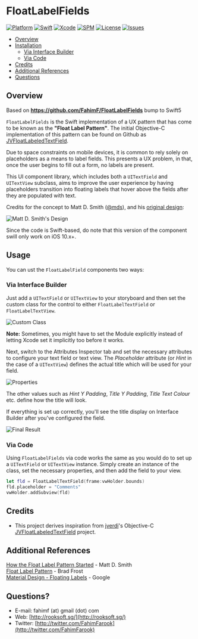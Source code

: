 FloatLabelFields
================
[![Platform](https://img.shields.io/badge/platform-ios-green.svg)](https://developer.apple.com/iphone/index.action)
[![Swift](https://img.shields.io/badge/Swift-5.5-orange.svg)](https://swift.org)
[![Xcode](https://img.shields.io/badge/Xcode-13.2-blue.svg)](https://developer.apple.com/xcode)
[![SPM](https://img.shields.io/badge/support-SPM-green.svg)](https://developer.apple.com/xcode)
[![License](https://img.shields.io/badge/license-MIT-orange.svg)](http://mit-license.org)
[![Issues](https://img.shields.io/github/issues/FahimF/FloatLabelFields.svg)](https://github.com/SpRoom/FloatLabelFields/issues?state=open)

- [Overview](#overview)
- [Installation](#installation)
	- [Via Interface Builder](#via-interface-builder)
	- [Via Code](#via-code)
- [Credits](#credits)
- [Additional References](#references)
- [Questions](#questions)

## Overview ##

Based on **https://github.com/FahimF/FloatLabelFields** bump to Swift5

`FloatLabelFields` is the Swift implementation of a UX pattern that has come to be known as the **"Float Label Pattern"**. The initial Objective-C implementation of this pattern can be found on Github as [JVFloatLabeledTextField](https://github.com/jverdi/JVFloatLabeledTextField).

Due to space constraints on mobile devices, it is common to rely solely on placeholders as a means to label fields.
This presents a UX problem, in that, once the user begins to fill out a form, no labels are present.

This UI component library, which includes both a `UITextField` and `UITextView` subclass, aims to improve the user experience by having placeholders transition into floating labels that hover above the fields after they are populated with text.

Credits for the concept to Matt D. Smith ([@mds](http://www.twitter.com/mds)), and his [original design](http://dribbble.com/shots/1254439--GIF-Mobile-Form-Interaction?list=users):

![Matt D. Smith's Design](https://cloud.githubusercontent.com/assets/181110/5260534/f64efed4-7a4a-11e4-9b62-2cc1e009ee95.gif)

Since the code is Swift-based, do note that this version of the component swill only work on iOS 10.x+.

## Usage ##

You can ust the `FloatLabelField` components two ways:

### Via Interface Builder ###

Just add a `UITextField` or `UITextView` to your storyboard and then set the custom class for the control to either `FloatLabelTextField` or `FloatLabelTextView`.

![Custom Class](https://cloud.githubusercontent.com/assets/181110/5260533/f64a23fa-7a4a-11e4-8505-563a8e7ad300.png)

**Note:** Sometimes, you might have to set the Module explicitly instead of letting Xcode set it implicitly too before it works.

Next, switch to the Attributes Inspector tab and set the necessary attributes to configure your text field or text view. The *Placeholder* attribute (or *Hint* in the case of a `UITextView`) defines the actual title which will be used for your field. 

![Properties](https://cloud.githubusercontent.com/assets/181110/5260537/f652f66a-7a4a-11e4-80ee-2645e3fe3e80.png)

The other values such as *Hint Y Padding*, *Title Y Padding*, *Title Text Colour* etc. define how the title will look.

If everything is set up correctly, you'll see the title display on Interface Builder after you've configured the field.

![Final Result](https://cloud.githubusercontent.com/assets/181110/5260535/f651ffb2-7a4a-11e4-8703-6df7959e0bc4.png)

### Via Code ###

Using `FloatLabelFields` via code works the same as you would do to set up a `UITextField` or `UITextView` instance. Simply create an instance of the class, set the necessary properties, and then add the field to your view.

```swift
let fld = FloatLabelTextField(frame:vwHolder.bounds)
fld.placeholder = "Comments"
vwHolder.addSubview(fld)
```

## Credits ##
- This project derives inspiration from [jverdi](https://github.com/jverdi)'s Objective-C [JVFloatLabeledTextField](https://github.com/jverdi/JVFloatLabeledTextField) project.

## Additional References ##

[How the Float Label Pattern Started](http://mattdsmith.com/float-label-pattern/) - Matt D. Smith  
[Float Label Pattern](http://bradfrostweb.com/blog/post/float-label-pattern/) - Brad Frost  
[Material Design - Floating Labels](http://www.google.com/design/spec/components/text-fields.html#text-fields-floating-labels) - Google

## Questions? ##

* E-mail: fahimf (at) gmail (dot) com
* Web: [http://rooksoft.sg/](http://rooksoft.sg/)
* Twitter: [http://twitter.com/FahimFarook](http://twitter.com/FahimFarook) 


